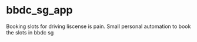 # bbdc_sg_app
Booking slots for driving liscense is pain. Small personal automation to book the slots in bbdc sg
